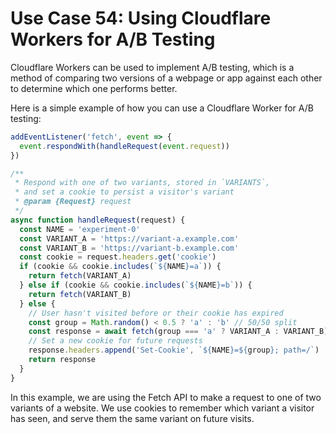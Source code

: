 # Use Case 54: Using Cloudflare Workers for A/B Testing

Cloudflare Workers can be used to implement A/B testing, which is a method of comparing two versions of a webpage or app against each other to determine which one performs better.

Here is a simple example of how you can use a Cloudflare Worker for A/B testing:

```javascript
addEventListener('fetch', event => {
  event.respondWith(handleRequest(event.request))
})

/**
 * Respond with one of two variants, stored in `VARIANTS`,
 * and set a cookie to persist a visitor's variant
 * @param {Request} request
 */
async function handleRequest(request) {
  const NAME = 'experiment-0'
  const VARIANT_A = 'https://variant-a.example.com'
  const VARIANT_B = 'https://variant-b.example.com'
  const cookie = request.headers.get('cookie')
  if (cookie && cookie.includes(`${NAME}=a`)) {
    return fetch(VARIANT_A)
  } else if (cookie && cookie.includes(`${NAME}=b`)) {
    return fetch(VARIANT_B)
  } else {
    // User hasn't visited before or their cookie has expired
    const group = Math.random() < 0.5 ? 'a' : 'b' // 50/50 split
    const response = await fetch(group === 'a' ? VARIANT_A : VARIANT_B)
    // Set a new cookie for future requests
    response.headers.append('Set-Cookie', `${NAME}=${group}; path=/`)
    return response
  }
}
```

In this example, we are using the Fetch API to make a request to one of two variants of a website. We use cookies to remember which variant a visitor has seen, and serve them the same variant on future visits.